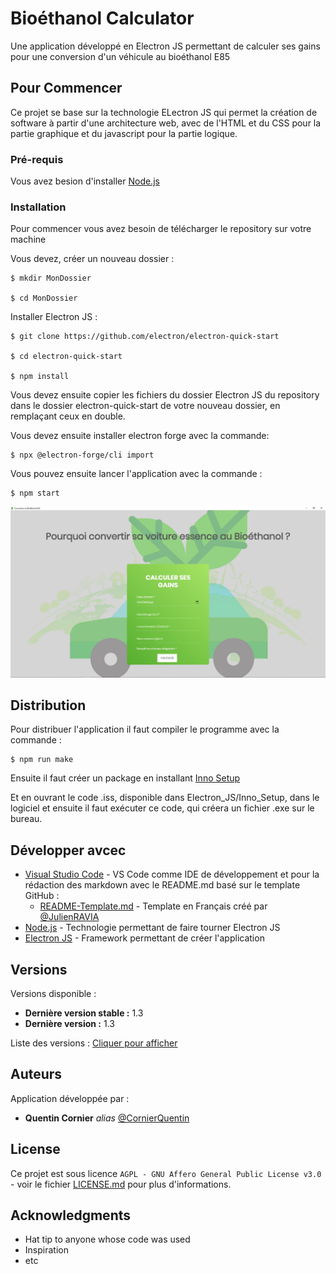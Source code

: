 # Bioéthanol Calculator

Une application développé en Electron JS permettant de calculer ses gains pour une conversion d'un véhicule au bioéthanol E85

## Pour Commencer

Ce projet se base sur la technologie ELectron JS qui permet la création de software à partir d'une architecture web, avec de l'HTML et du CSS pour la partie graphique et du javascript pour la partie logique.

### Pré-requis

Vous avez besion d'installer [Node.js](https://nodejs.org/en/download/)

### Installation

Pour commencer vous avez besoin de télécharger le repository sur votre machine

Vous devez, créer un nouveau dossier :

```
$ mkdir MonDossier

$ cd MonDossier
```

Installer Electron JS :

```
$ git clone https://github.com/electron/electron-quick-start

$ cd electron-quick-start

$ npm install
```

Vous devez ensuite copier les fichiers du dossier Electron JS du repository dans le dossier electron-quick-start de votre nouveau dossier, en remplaçant ceux en double.

Vous devez ensuite installer electron forge avec la commande:

```
$ npx @electron-forge/cli import
```

Vous pouvez ensuite lancer l'application avec la commande :
```
$ npm start
```
![alt text](https://github.com/CornierQuentin/BioethanolCalculator/blob/main/Screenshots/Exemple%20de%20lancement.JPG "Image montrant la page d'accueil de l'application")

## Distribution

Pour distribuer l'application il faut compiler le programme avec la commande :

```
$ npm run make
```

Ensuite il faut créer un package en installant [Inno Setup](https://jrsoftware.org/isdl.php)

Et en ouvrant le code .iss, disponible dans Electron_JS/Inno_Setup, dans le logiciel et ensuite il faut exécuter ce code, qui créera un fichier .exe sur le bureau.

## Développer avcec

* [Visual Studio Code](https://code.visualstudio.com/docs/languages/markdown) - VS Code comme IDE de développement et pour la rédaction des markdown avec le README.md basé sur le template GitHub :
  * [README-Template.md](https://gist.github.com/JulienRAVIA/1cc6589cbf880d380a5bb574baa38811/) - Template en Français créé par [@JulienRAVIA](https://gist.github.com/JulienRAVIA/)
* [Node.js](https://nodejs.org/en) - Technologie permettant de faire tourner Electron JS
* [Electron JS](https://www.electronjs.org/) - Framework permettant de créer l'application

## Versions

Versions disponible :

- **Dernière version stable :** 1.3
- **Dernière version :** 1.3

Liste des versions : [Cliquer pour afficher](https://github.com/CornierQuentin/BioethanolCalculator/releases/tag/1.3)

## Auteurs

Application développée par :

* **Quentin Cornier** _alias_ [@CornierQuentin](https://github.com/CornierQuentin/)

## License

Ce projet est sous licence ``AGPL - GNU Affero General Public License v3.0`` - voir le fichier [LICENSE.md](LICENSE.md) pour plus d'informations.

## Acknowledgments

* Hat tip to anyone whose code was used
* Inspiration
* etc

